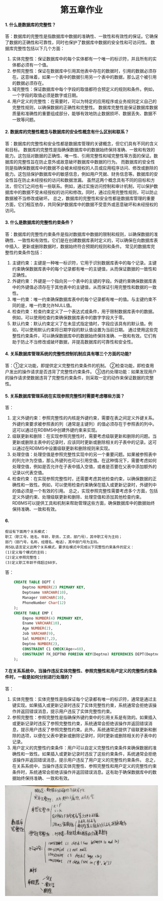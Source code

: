 <center>

# 第五章作业

</center>

#### 1. 什么是数据库的完整性？
答：数据库的完整性是指数据库中数据的准确性、一致性和有效性的保证。它确保了数据的正确性和可靠性，同时也保护了数据库中数据的安全性和可访问性。
数据库完整性包括以下几个方面：
1.	实体完整性：保证数据库中的每个实体都有一个唯一的标识符，并且所有的实体都必须有一个值。
2.	参照完整性：保证在数据库中引用其他表中存在的数据时，引用的数据必须存在。这意味着，如果一个表中的数据引用另一个表中的数据，那么这个被引用的数据必须存在。
3.	域完整性：保证数据库中每个字段的取值都符合预定义的规则和条件。例如，一个字段的取值必须是数字或日期。
4.	用户定义的完整性：在需要时，可以为特定的应用程序或业务规则定义自己的完整性规则，以确保数据的正确性和完整性。
数据库完整性是保证数据库数据质量和准确性的重要组成部分，能够有效地防止数据损坏、数据丢失、数据不一致等问题。

#### 2. 数据库的完整性概念与数据库的安全性概念有什么区别和联系？
答：数据库的完整性和安全性都是数据库管理的关键概念，但它们具有不同的含义和目标。
数据库的完整性是指确保数据库中的数据始终保持准确、一致和有效的能力。这包括对数据的正确性、唯一性、引用完整性和域完整性等方面的保证。数据库的完整性旨在防止意外或故意破坏数据库中数据的行为。
而数据库的安全性则是指确保数据库中的数据不会被未经授权的人员或应用程序访问、修改或删除的能力。这包括保护数据库中的敏感信息，例如用户凭据、财务信息等。数据库的安全性旨在防止未经授权的访问和数据泄漏。
虽然这两个概念具有不同的目标和方法，但它们之间也有一些联系。例如，通过实施访问控制和审计机制，可以保护数据库中的数据不受未经授权的访问和修改。同时，通过应用完整性规则，可以防止数据被不当修改或破坏。
总之，数据库的完整性和安全性都是数据库管理的重要方面，它们相互依存，共同保护数据库中的数据不受意外或恶意破坏和未经授权的访问。

#### 3. 什么是数据库的完整性约束条件？
答：数据库的完整性约束条件是指对数据库中数据的限制和规则，以确保数据的准确性、一致性和有效性。它们是在创建数据库表时定义的，可以确保在向数据库表中插入、更新或删除数据时，数据始终符合预期的规则和条件。
常见的数据库完整性约束条件包括：
1.	主键约束：主键是一种唯一标识符，它用于识别数据库表中的每个记录。主键约束确保数据库表中的每个记录都有唯一的主键值，从而保证数据的一致性和正确性。
2.	外键约束：外键是一个指向另一个表中的主键的字段。外键约束确保数据库表中的外键值必须存在于其他表中的主键值，从而保证引用完整性和数据的一致性。
3.	唯一约束：唯一约束确保数据库表中的每个记录都有唯一的值。与主键约束不同的是，唯一约束允许NULL值。
4.	检查约束：检查约束定义了一个表达式或条件，用于限制数据库表中的数据。例如，可以使用检查约束确保数据库表中的数字字段大于零。
5.	默认约束：默认约束定义了在未显式指定值时，字段应该具有的默认值。例如，可以使用默认约束将日期字段的默认值设置为当前日期。
通过使用这些完整性约束条件，可以确保数据库中的数据始终保持准确、一致和有效。它们有助于防止不当修改或破坏数据，并提高数据库的可靠性和安全性。

#### 4. 关系数据库管理系统的完整性控制机制应具有哪三个方面的功能?
答：①定义功能，即提供定义完整性约束条件的机制。
②检查功能，即检查用户发出的操作请求是否违背了完整性约束条件。
③违约处理功能：如果发现用户的操作请求使数据违背了完整性约束条件，则采取一定的动作来保证数据的完整性。

#### 5. 关系数据库管理系统在实现参照完整性时需要考虑哪些方面？
答：
1.	定义外键约束：参照完整性的内核是外键约束，需要在表之间定义外键关系。外键约束要求被参照表的列（通常是主键列）的值必须存在于参照表的列中。这可以通过在RDBMS中创建外键约束来实现。
2.	级联更新和删除：在实现参照完整性时，需要考虑级联更新和删除的问题。当更新或删除主表中的记录时，应该同时更新或删除相关的子表中的记录。这可以通过在RDBMS中设置级联更新和删除规则来实现。
3.	处理空值：处理空值是参照完整性实现中的另一个重要问题。如果被参照表中的列允许为空值，那么外键列也可以引用空值。在这种情况下，需要考虑如何处理空值，例如是否允许在子表中插入空值，或者是否要在父表中添加额外的记录以代表空值。
4.	检查约束：在实现参照完整性时，还需要考虑其他检查约束，以确保数据的正确性和一致性。例如，可以使用检查约束确保在插入或更新记录时，外键列中的值必须是一个有效的引用。
总之，实现参照完整性需要考虑多个方面，包括定义外键约束、处理级联更新和删除、处理空值和添加其他检查约束。RDBMS可以提供工具和机制来帮助管理这些方面，确保数据库中的数据始终保持准确、一致和有效。

#### 6.
    假设有下面两个关系模式：
    职工（职工号，姓名，年龄，职务，工资，部门号），其中职工号为主码；
    部门（部门号，名称，经理名，电话），其中部门号为主码。
    用SQL语言定义这两个关系模式，要求在模式中完成以下完整性约束条件的定义：
    (1)定义每个模式的主码；
    (2)定义参照完整性；
    (3)定义职工年龄不得超过60岁。
答：
```sql
    CREATE TABLE DEPT (
        Deptno NUMBER(2) PRIMARY KEY, 
        Deptname VARCHAR(10), 
        Manager VARCHAR(10),
        PhoneNumber Char(12)
    );
    CREATE TABLE EMP (
        Empno NUMBER(4) PRIMARY KEY, 
        Ename VARCHAR(10), 
        Age NUMBER(2), 
        Job VARCHAR(9), 
        Sal NUMBER(7,2), 
        Deptno NUMBER(2), 
        CONSTRAINT C1 CHECK(Age<=60), 
        CONSTRAINT FK_DEPTNO FOREIGN KEY(Deptno) REFERENCES DEPT(Deptno)
    );
```

#### 7.在关系系统中，当操作违反实体完整性、参照完整性和用卢定义的完整性约束条件时，一般是如何分别进行处理的？
答：
1.	实体完整性：实体完整性是指保证每个记录都有唯一的标识符，通常是通过主键实现。如果插入或更新记录时违反了实体完整性约束，系统通常会拒绝该操作并返回错误消息，提示用户违反了实体完整性约束。
2.	参照完整性：参照完整性是指确保外键约束中的引用关系是有效的。如果插入或更新记录时违反了参照完整性约束，系统通常会拒绝该操作并返回错误消息，提示用户违反了参照完整性约束。此外，系统通常还提供了级联更新和删除的选项，以便在父表中更新或删除记录时，同时更新或删除相关的子表中的记录。
3.	用户定义的完整性约束条件：用户可以自定义完整性约束条件来确保数据的准确性和一致性。如果插入或更新记录时违反了这些约束条件，系统通常会拒绝该操作并返回错误消息，提示用户违反了用户定义的完整性约束条件。
总之，在关系系统中，当操作违反实体完整性、参照完整性和用户定义的完整性约束条件时，系统通常会拒绝该操作并返回错误消息。这有助于确保数据库中的数据始终保持准确、一致和有效。



![alt text](3bc4a47f3ab182b4e8fcfc0ae5401ab.jpg)
